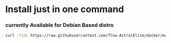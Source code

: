 # Install  just in one command

### currently Available for Debian Based distro

``` bash
curl -fsSL https://raw.githubusercontent.com/flow-AstralElite/docker/main/docker.sh | sudo bash
```
